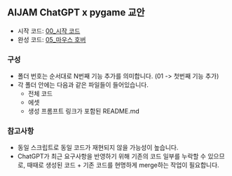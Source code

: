 ## AIJAM ChatGPT x pygame 교안

- 시작 코드: [00_시작 코드]()
- 완성 코드: [05_마우스 호버]()

### 구성

- 폴더 번호는 순서대로 N번째 기능 추가를 의미합니다. (01 -> 첫번째 기능 추가)
- 각 폴더 안에는 다음과 같은 파일들이 들어있습니다.
  - 전체 코드
  - 에셋
  - 생성 프롬프트 링크가 포함된 README.md

### 참고사항

- 동일 스크립트로 동일 코드가 재현되지 않을 가능성이 높습니다.
- ChatGPT가 최근 요구사항을 반영하기 위해 기존의 코드 일부를 누락할 수 있으므로, 때때로 생성된 코드 + 기존 코드를 현명하게 merge하는 작업이 필요합니다.